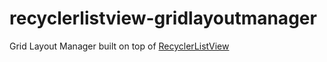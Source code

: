 # recyclerlistview-gridlayoutmanager
Grid Layout Manager built on top of [RecyclerListView](https://github.com/Flipkart/recyclerlistview)

